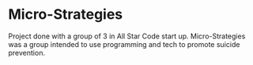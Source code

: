 # Micro-Strategies

Project done with a group of 3 in All Star Code start up.
Micro-Strategies was a group intended to use programming and tech to promote suicide prevention.
